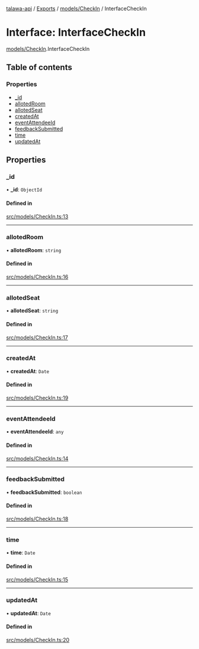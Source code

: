 [talawa-api](../README.md) / [Exports](../modules.md) / [models/CheckIn](../modules/models_CheckIn.md) / InterfaceCheckIn

# Interface: InterfaceCheckIn

[models/CheckIn](../modules/models_CheckIn.md).InterfaceCheckIn

## Table of contents

### Properties

- [\_id](models_CheckIn.InterfaceCheckIn.md#_id)
- [allotedRoom](models_CheckIn.InterfaceCheckIn.md#allotedroom)
- [allotedSeat](models_CheckIn.InterfaceCheckIn.md#allotedseat)
- [createdAt](models_CheckIn.InterfaceCheckIn.md#createdat)
- [eventAttendeeId](models_CheckIn.InterfaceCheckIn.md#eventattendeeid)
- [feedbackSubmitted](models_CheckIn.InterfaceCheckIn.md#feedbacksubmitted)
- [time](models_CheckIn.InterfaceCheckIn.md#time)
- [updatedAt](models_CheckIn.InterfaceCheckIn.md#updatedat)

## Properties

### \_id

• **\_id**: `ObjectId`

#### Defined in

[src/models/CheckIn.ts:13](https://github.com/PalisadoesFoundation/talawa-api/blob/fe9d65c/src/models/CheckIn.ts#L13)

___

### allotedRoom

• **allotedRoom**: `string`

#### Defined in

[src/models/CheckIn.ts:16](https://github.com/PalisadoesFoundation/talawa-api/blob/fe9d65c/src/models/CheckIn.ts#L16)

___

### allotedSeat

• **allotedSeat**: `string`

#### Defined in

[src/models/CheckIn.ts:17](https://github.com/PalisadoesFoundation/talawa-api/blob/fe9d65c/src/models/CheckIn.ts#L17)

___

### createdAt

• **createdAt**: `Date`

#### Defined in

[src/models/CheckIn.ts:19](https://github.com/PalisadoesFoundation/talawa-api/blob/fe9d65c/src/models/CheckIn.ts#L19)

___

### eventAttendeeId

• **eventAttendeeId**: `any`

#### Defined in

[src/models/CheckIn.ts:14](https://github.com/PalisadoesFoundation/talawa-api/blob/fe9d65c/src/models/CheckIn.ts#L14)

___

### feedbackSubmitted

• **feedbackSubmitted**: `boolean`

#### Defined in

[src/models/CheckIn.ts:18](https://github.com/PalisadoesFoundation/talawa-api/blob/fe9d65c/src/models/CheckIn.ts#L18)

___

### time

• **time**: `Date`

#### Defined in

[src/models/CheckIn.ts:15](https://github.com/PalisadoesFoundation/talawa-api/blob/fe9d65c/src/models/CheckIn.ts#L15)

___

### updatedAt

• **updatedAt**: `Date`

#### Defined in

[src/models/CheckIn.ts:20](https://github.com/PalisadoesFoundation/talawa-api/blob/fe9d65c/src/models/CheckIn.ts#L20)
